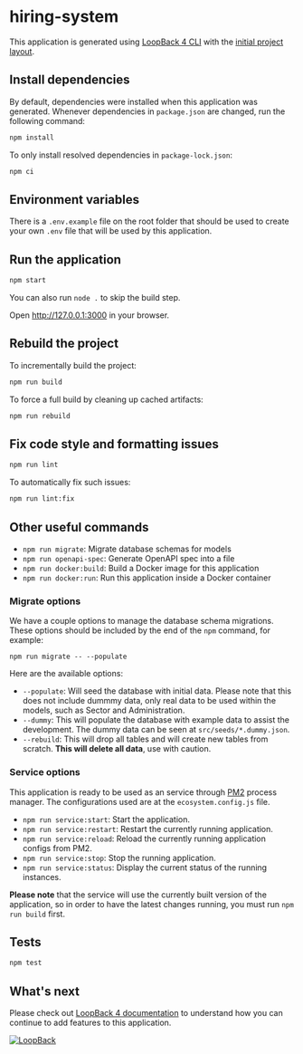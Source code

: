 # hiring-system

This application is generated using [LoopBack 4 CLI](https://loopback.io/doc/en/lb4/Command-line-interface.html) with the
[initial project layout](https://loopback.io/doc/en/lb4/Loopback-application-layout.html).

## Install dependencies

By default, dependencies were installed when this application was generated.
Whenever dependencies in `package.json` are changed, run the following command:

```sh
npm install
```

To only install resolved dependencies in `package-lock.json`:

```sh
npm ci
```

## Environment variables

There is a `.env.example` file on the root folder that should be used to create
your own `.env` file that will be used by this application.

## Run the application

```sh
npm start
```

You can also run `node .` to skip the build step.

Open http://127.0.0.1:3000 in your browser.

## Rebuild the project

To incrementally build the project:

```sh
npm run build
```

To force a full build by cleaning up cached artifacts:

```sh
npm run rebuild
```

## Fix code style and formatting issues

```sh
npm run lint
```

To automatically fix such issues:

```sh
npm run lint:fix
```

## Other useful commands

- `npm run migrate`: Migrate database schemas for models
- `npm run openapi-spec`: Generate OpenAPI spec into a file
- `npm run docker:build`: Build a Docker image for this application
- `npm run docker:run`: Run this application inside a Docker container

### Migrate options

We have a couple options to manage the database schema migrations. These options
should be included by the end of the `npm` command, for example:

```
npm run migrate -- --populate
```

Here are the available options:

- `--populate`: Will seed the database with initial data. Please note that this
  does not include dummmy data, only real data to be used within the models,
  such as Sector and Administration.
- `--dummy`: This will populate the database with example data to assist the
  development. The dummy data can be seen at `src/seeds/*.dummy.json`.
- `--rebuild`: This will drop all tables and will create new tables from
  scratch. **This will delete all data**, use with caution.

### Service options

This application is ready to be used as an service through [PM2](https://pm2.keymetrics.io/)
process manager. The configurations used are at the `ecosystem.config.js` file.

- `npm run service:start`: Start the application.
- `npm run service:restart`: Restart the currently running application.
- `npm run service:reload`: Reload the currently running application configs from PM2.
- `npm run service:stop`: Stop the running application.
- `npm run service:status`: Display the current status of the running instances.

**Please note** that the service will use the currently built version of the
application, so in order to have the latest changes running, you must run
`npm run build` first.

## Tests

```sh
npm test
```

## What's next

Please check out [LoopBack 4 documentation](https://loopback.io/doc/en/lb4/) to
understand how you can continue to add features to this application.

[![LoopBack](https://github.com/strongloop/loopback-next/raw/master/docs/site/imgs/branding/Powered-by-LoopBack-Badge-(blue)-@2x.png)](http://loopback.io/)
